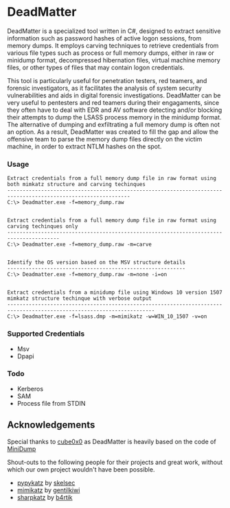 # DeadMatter

DeadMatter is a specialized tool written in C#, designed to extract sensitive information such as password hashes of active logon sessions, from memory dumps. It employs carving techniques to retrieve credentials from various file types such as process or full memory dumps, either in raw or minidump format, decompressed hibernation files, virtual machine memory files, or other types of files that may contain logon credentials. 

This tool is particularly useful for penetration testers, red teamers, and forensic investigators, as it facilitates the analysis of system security vulnerabilities and aids in digital forensic investigations. DeadMatter can be very useful to pentesters and red teamers during their engagaments, since they often have to deal with EDR and AV software detecting and/or blocking their attempts to dump the LSASS process memory in the minidump format. The alternative of dumping and exfiltrating a full memory dump is often not an option. As a result, DeadMatter was created to fill the gap and allow the offensive team to parse the memory dump files directly on the victim machine, in order to extract NTLM hashes on the spot.



### Usage

```
Extract credentials from a full memory dump file in raw format using both mimkatz structure and carving techinques
--------------------------------------------------------------------------------------------------------------
C:\> Deadmatter.exe -f=memory_dump.raw


Extract credentials from a full memory dump file in raw format using carving techinques only
---------------------------------------------------------------------------------------
C:\> Deadmatter.exe -f=memory_dump.raw -m=carve


Identify the OS version based on the MSV structure details
----------------------------------------------------------
C:\> Deadmatter.exe -f=memory_dump.raw -m=none -i=on


Extract credentials from a minidump file using Windows 10 version 1507 mimkatz structure techinque with verbose output
----------------------------------------------------------------------------------------------------------------------
C:\> Deadmatter.exe -f=lsass.dmp -m=mimikatz -w=WIN_10_1507 -v=on
```



### Supported Credentials

* Msv
* Dpapi



### Todo

* Kerberos
* SAM
* Process file from STDIN



## Acknowledgements

Special thanks to [cube0x0](https://twitter.com/cube0x0) as DeadMatter is heavily based on the code of [MiniDump](https://github.com/cube0x0/MiniDump)

Shout-outs to the following people for their projects and great work, without which our own project wouldn't have been possible. 

* [pypykatz](https://github.com/skelsec/pypykatz) by [skelsec](https://twitter.com/SkelSec)
* [mimikatz](https://github.com/gentilkiwi/mimikatz/) by [gentilkiwi](https://twitter.com/gentilkiwi)
* [sharpkatz](https://github.com/b4rtik/SharpKatz) by [b4rtik](https://twitter.com/b4rtik)
